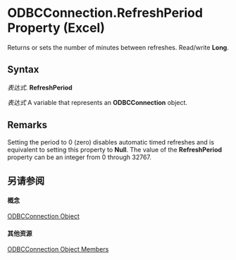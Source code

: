 
# ODBCConnection.RefreshPeriod Property (Excel)

Returns or sets the number of minutes between refreshes. Read/write  **Long**.


## Syntax

 _表达式_. **RefreshPeriod**

 _表达式_ A variable that represents an **ODBCConnection** object.


## Remarks

Setting the period to 0 (zero) disables automatic timed refreshes and is equivalent to setting this property to  **Null**. The value of the **RefreshPeriod** property can be an integer from 0 through 32767.


## 另请参阅


#### 概念


[ODBCConnection Object](b880ebec-15a4-5a3d-ef02-db73106db9c9.md)
#### 其他资源


[ODBCConnection Object Members](http://msdn.microsoft.com/library/d13b91f3-a89f-7dd7-7a98-f1d952f3b047%28Office.15%29.aspx)
